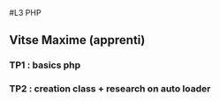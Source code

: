 #L3 PHP 

## Vitse Maxime (apprenti)

### TP1 : basics php
### TP2 : creation class + research on auto loader